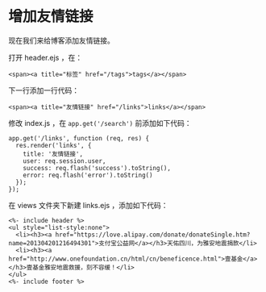 # 增加友情链接

现在我们来给博客添加友情链接。

打开 header.ejs ，在：
    
    <span><a title="标签" href="/tags">tags</a></span>
    

下一行添加一行代码：
    
    <span><a title="友情链接" href="/links">links</a></span>
    

修改 index.js ，在 `app.get('/search')` 前添加如下代码：
    
    app.get('/links', function (req, res) {
      res.render('links', {
        title: '友情链接',
        user: req.session.user,
        success: req.flash('success').toString(),
        error: req.flash('error').toString()
      });
    });
    

在 views 文件夹下新建 links.ejs ，添加如下代码：
    
    <%- include header %>
    <ul style="list-style:none">
      <li><h3><a href="https://love.alipay.com/donate/donateSingle.htm?name=201304201216494301">支付宝公益网</a></h3>天佑四川，为雅安地震捐款</li>
      <li><h3><a href="http://www.onefoundation.cn/html/cn/beneficence.html">壹基金</a></h3>壹基金雅安地震救援，刻不容缓！</li>
    </ul>
    <%- include footer %>